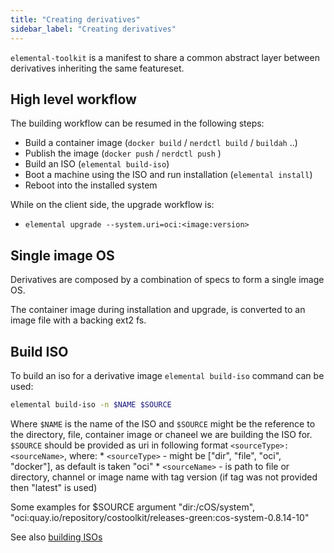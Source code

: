```yaml
---
title: "Creating derivatives"
sidebar_label: "Creating derivatives"
---
```


`elemental-toolkit` is a manifest to share a common abstract layer between derivatives inheriting the same featureset. 

## High level workflow

The building workflow can be resumed in the following steps:

- Build a container image (`docker build` / `nerdctl build` / `buildah` ..)
- Publish the image (`docker push` / `nerdctl push` )
- Build an ISO (`elemental build-iso`)
- Boot a machine using the ISO and run installation (`elemental install`)
- Reboot into the installed system

While on the client side, the upgrade workflow is:
- `elemental upgrade --system.uri=oci:<image:version>`

## Single image OS

Derivatives are composed by a combination of specs to form a single image OS.

The container image during installation and upgrade, is converted to an image file with a backing ext2 fs. 

## Build ISO

To build an iso for a derivative image `elemental build-iso` command can be used:

```bash
elemental build-iso -n $NAME $SOURCE
```

Where `$NAME` is the name of the ISO and `$SOURCE` might be the reference to the directory, file, container image or chaneel we are building the ISO for. `$SOURCE` should be provided as uri in following format `<sourceType>:<sourceName>`, where:
    * `<sourceType>` - might be ["dir", "file", "oci", "docker"], as default is taken "oci"
    * `<sourceName>` - is path to file or directory, channel or image name with tag version (if tag was not provided then "latest" is used)

Some examples for $SOURCE argument "dir:/cOS/system", "oci:quay.io/repository/costoolkit/releases-green:cos-system-0.8.14-10"

See also [building ISOs](../../creating-derivatives/build_iso)
